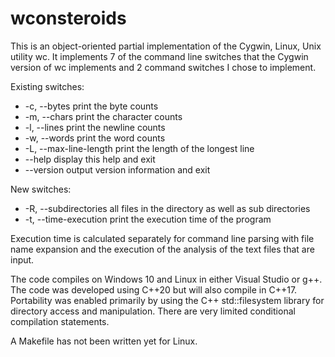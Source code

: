 # wconsteroids  

This is an object-oriented partial implementation of the Cygwin, Linux, Unix utility wc. It implements 7 of the command line switches that the Cygwin version of wc implements and 2 command switches I chose to implement.

Existing switches:  
 - -c, --bytes print the byte counts  
 - -m, --chars print the character counts  
 - -l, --lines print the newline counts  
 - -w, --words print the word counts  
 - -L, --max-line-length print the length of the longest line  
 - --help display this help and exit  
 - --version output version information and exit  

New switches:  
 - -R, --subdirectories all files in the directory as well as sub directories  
 - -t, --time-execution print the execution time of the program  

Execution time is calculated separately for command line parsing with file name expansion and the execution of the analysis of the text files that are input.

The code compiles on Windows 10 and Linux in either Visual Studio or g++. The code was developed using C++20 but will also compile in C++17. Portability was enabled primarily by using the C++ std::filesystem library for directory access and manipulation. There are very limited conditional compilation statements.  

A Makefile has not been written yet for Linux.


 
